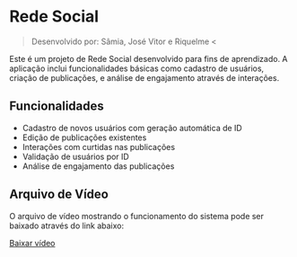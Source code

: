 # Rede Social

> Desenvolvido por: Sâmia, José Vitor e Riquelme <

Este é um projeto de Rede Social desenvolvido para fins de aprendizado. A aplicação inclui funcionalidades básicas como cadastro de usuários, criação de publicações, e análise de engajamento através de interações.

## Funcionalidades

- Cadastro de novos usuários com geração automática de ID
- Edição de publicações existentes
- Interações com curtidas nas publicações
- Validação de usuários por ID
- Análise de engajamento das publicações

## Arquivo de Vídeo

O arquivo de vídeo mostrando o funcionamento do sistema pode ser baixado através do link abaixo:

[Baixar vídeo](https://drive.google.com/file/d/1rKmbkoF5Woh2ZvIMFOGrSb0h0CkXnsx8/view?usp=drive_link)
